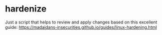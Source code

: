 # hardenize
Just a script that helps to review and apply changes based on this excellent guide: https://madaidans-insecurities.github.io/guides/linux-hardening.html
